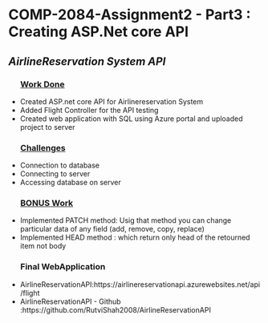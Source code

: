 <h1>COMP-2084-Assignment2 - Part3 : Creating ASP.Net core API</h1>

<div>
	<h2><i>AirlineReservation System API</i></h2>
	</hr>	
	<ul> <u><h3>Work Done</h3></u>
		<li>Created ASP.net core API for Airlinereservation System</li>
		<li>Added Flight Controller for the API testing</li>
		<li>Created web application with SQL using Azure portal and uploaded project to server</li>		
 	</ul>
	<ul> <u><h3>Challenges</h3></u>
		<li>Connection to database</li>
		<li>Connecting to server</li>
		<li>Accessing database on server</li>
	</ul>
	<ul> <u><h3>BONUS Work</h3></u>
		<li>Implemented PATCH method: Usig that method you can change particular data of any field (add, remove, copy, replace)</li>
		<li>Implemented HEAD method : which return only head of the retourned item not body</li>		
	</ul>
	<ul><h3>Final WebApplication</h3>
		<li>AirlineReservationAPI:https://airlinereservationapi.azurewebsites.net/api/flight </li>
		<li>AirlineReservationAPI - Github :https://github.com/RutviShah2008/AirlineReservationAPI </li>
	</ul>
</div>